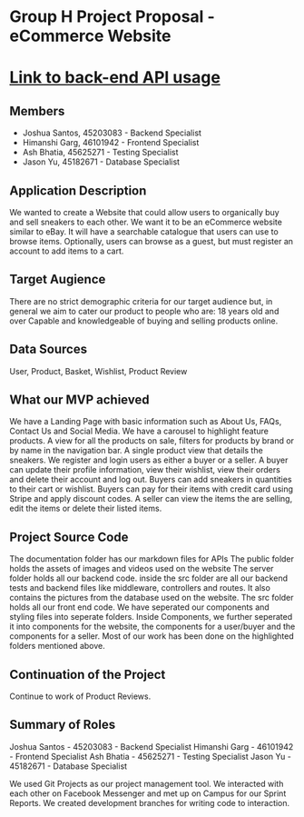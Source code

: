 # Group H Project Proposal - eCommerce Website
# [Link to back-end API usage](api.md)
## Members
* Joshua Santos, 45203083 - Backend Specialist
* Himanshi Garg, 46101942 - Frontend Specialist
* Ash Bhatia, 45625271  - Testing Specialist
* Jason Yu, 45182671 - Database Specialist

## Application Description
We wanted to create a Website that could allow users to organically buy and sell sneakers to each other. We want it to be an eCommerce website similar to eBay. It will have a searchable catalogue that users can use to browse items. Optionally, users can browse as a guest, but must register an account to add items to a cart.
## Target Augience
There are no strict demographic criteria for our target audience but, in general we aim to cater our product to people who are:
18 years old and over
Capable and knowledgeable of buying and selling products online.
## Data Sources
User, Product, Basket, Wishlist, Product Review

## What our MVP achieved
We have a Landing Page with basic information such as About Us, FAQs, Contact Us and Social Media. We have a carousel to highlight feature products. A view for all the products on sale, filters for products by brand or by name in the navigation bar. A single product view that details the sneakers. We register and login users as either a buyer or a seller. A buyer can update their profile information, view their wishlist, view their orders and delete their account and log out. Buyers can add sneakers in quantities to their cart or wishlist. Buyers can pay for their items with credit card using Stripe and apply discount codes. A seller can view the items the are selling, edit the items or delete their listed items.

## Project Source Code
The documentation folder has our markdown files for APIs
The public folder holds the assets of images and videos used on the website
The server folder holds all our backend code. inside the src folder are all our backend tests and backend files like middleware, controllers and routes. It also contains the pictures from the database used on the website.
The src folder holds all our front end code. We have seperated our components and styling files into seperate folders. Inside Components, we further seperated it into components for the website, the components for a user/buyer and the components for a seller. 
Most of our work has been done on the highlighted folders mentioned above. 

## Continuation of the Project
Continue to work of Product Reviews.

## Summary of Roles
Joshua Santos - 45203083 - Backend Specialist
Himanshi Garg - 46101942 - Frontend Specialist
Ash Bhatia - 45625271  - Testing Specialist
Jason Yu - 45182671 - Database Specialist


We used Git Projects as our project management tool. We interacted with each other on Facebook Messenger and met up on Campus for our Sprint Reports. We created development branches for writing code to interaction. 
